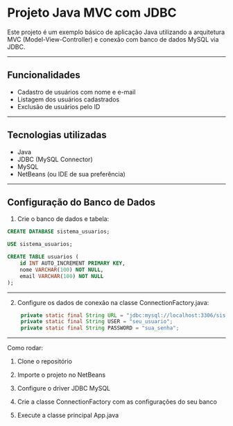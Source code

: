 # Projeto Java MVC com JDBC

Este projeto é um exemplo básico de aplicação Java utilizando a arquitetura MVC (Model-View-Controller) e conexão com banco de dados MySQL via JDBC.

---

## Funcionalidades

- Cadastro de usuários com nome e e-mail
- Listagem dos usuários cadastrados
- Exclusão de usuários pelo ID

---

## Tecnologias utilizadas

- Java
- JDBC (MySQL Connector)
- MySQL
- NetBeans (ou IDE de sua preferência)

---

## Configuração do Banco de Dados

1. Crie o banco de dados e tabela:

```sql
CREATE DATABASE sistema_usuarios;

USE sistema_usuarios;

CREATE TABLE usuarios (
    id INT AUTO_INCREMENT PRIMARY KEY,
    nome VARCHAR(100) NOT NULL,
    email VARCHAR(100) NOT NULL
);
```
---
2. Configure os dados de conexão na classe ConnectionFactory.java:
   ```java
    private static final String URL = "jdbc:mysql://localhost:3306/sistema_usuarios";
    private static final String USER = "seu_usuario";
    private static final String PASSWORD = "sua_senha";
   ```
---
Como rodar:
1. Clone o repositório

2. Importe o projeto no NetBeans

3. Configure o driver JDBC MySQL

4. Crie a classe ConnectionFactory com as configurações do seu banco

5. Execute a classe principal App.java
